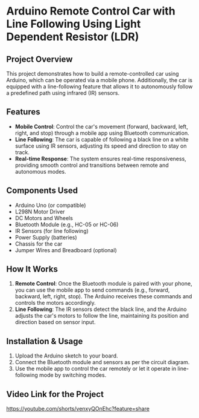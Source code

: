 # Arduino Remote Control Car with Line Following Using Light Dependent Resistor (LDR)

## Project Overview

This project demonstrates how to build a remote-controlled car using Arduino, which can be operated via a mobile phone. Additionally, the car is equipped with a line-following feature that allows it to autonomously follow a predefined path using infrared (IR) sensors.

## Features

- **Mobile Control**: Control the car's movement (forward, backward, left, right, and stop) through a mobile app using Bluetooth communication.
- **Line Following**: The car is capable of following a black line on a white surface using IR sensors, adjusting its speed and direction to stay on track.
- **Real-time Response**: The system ensures real-time responsiveness, providing smooth control and transitions between remote and autonomous modes.

## Components Used

- Arduino Uno (or compatible)
- L298N Motor Driver
- DC Motors and Wheels
- Bluetooth Module (e.g., HC-05 or HC-06)
- IR Sensors (for line following)
- Power Supply (batteries)
- Chassis for the car
- Jumper Wires and Breadboard (optional)

## How It Works

1. **Remote Control**: Once the Bluetooth module is paired with your phone, you can use the mobile app to send commands (e.g., forward, backward, left, right, stop). The Arduino receives these commands and controls the motors accordingly.
2. **Line Following**: The IR sensors detect the black line, and the Arduino adjusts the car's motors to follow the line, maintaining its position and direction based on sensor input.

## Installation & Usage

1. Upload the Arduino sketch to your board.
2. Connect the Bluetooth module and sensors as per the circuit diagram.
3. Use the mobile app to control the car remotely or let it operate in line-following mode by switching modes.

## Video Link for the Project
https://youtube.com/shorts/venxyQOnEhc?feature=share


